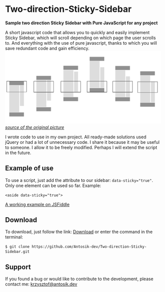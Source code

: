 
# Two-direction-Sticky-Sidebar
**Sample two direction Sticky Sidebar with Pure JavaScript for any project**

A short javascript code that allows you to quickly and easily implement Sticky Sidebar, which will scroll depending on which page the user scrolls to. And everything with the use of pure javascript, thanks to which you will save redundant code and gain efficiency.
![enter image description here](https://github.com/Antosik-dev/Two-direction-Sticky-Sidebar/blob/main/sticky-sidebar.png?raw=true)
*[source of the original picture](https://abouolia.github.io/sticky-sidebar/)*

I wrote code to use in my own project. All ready-made solutions used jQuery or had a lot of unnecessary code.
I share it because it may be useful to someone. I allow it to be freely modified. Perhaps I will extend the script in the future.
## Example of use
To use a script, just add the attribute to our sidebar: `data-sticky="true"`.  Only one element can be used so far. 
Example:

    <aside data-sticky="true">
[A working example on JSFiddle](https://jsfiddle.net/antosik/71w2tg8c/61/)

## Download
To download, just follow the link:
[Download](https://github.com/Antosik-dev/Two-direction-Sticky-Sidebar/archive/main.zip)
or enter the command in the terminal:

    $ git clone https://github.com/Antosik-dev/Two-direction-Sticky-Sidebar.git
    
## Support

If you found a bug or would like to contribute to the development, please contact me:
[krzysztof@antosik.dev](mailto:krzysztof@antosik.dev)
